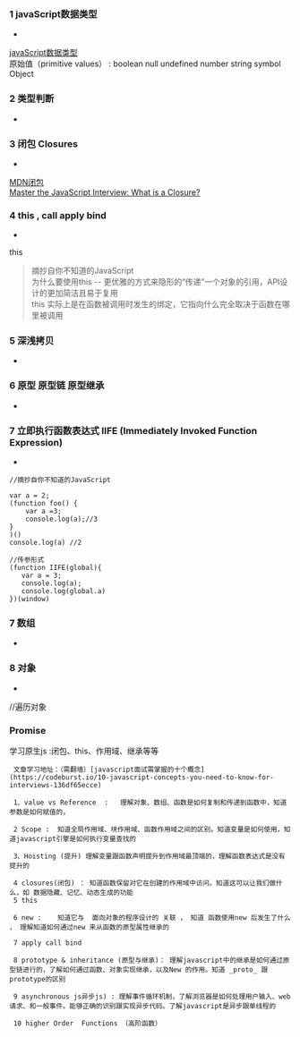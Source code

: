 ### 1 javaScript数据类型
-

[javaScript数据类型](https://developer.mozilla.org/zh-CN/docs/Web/JavaScript/Data_structures)  
原始值（primitive values） :  boolean null undefined number string symbol
Object

### 2 类型判断
-
     

### 3 闭包 Closures
-
[MDN闭包](https://developer.mozilla.org/zh-CN/docs/Web/JavaScript/Closures)  
[Master the JavaScript Interview: What is a Closure?](https://medium.com/javascript-scene/master-the-javascript-interview-what-is-a-closure-b2f0d2152b36)

### 4 this , call apply bind 
-
this 
 >摘抄自你不知道的JavaScript  
 为什么要使用this -- 更优雅的方式来隐形的“传递”一个对象的引用，API设计的更加简洁且易于复用  
 this 实际上是在函数被调用时发生的绑定，它指向什么完全取决于函数在哪里被调用


### 5 深浅拷贝
-


### 6 原型 原型链 原型继承
-


###  7 立即执行函数表达式 IIFE (Immediately Invoked Function Expression)
-

```
//摘抄自你不知道的JavaScript

var a = 2;
(function foo() {
    var a =3;
    console.log(a);//3
}
)()
console.log(a) //2

//传参形式
(function IIFE(global){
   var a = 3;
   console.log(a);
   console.log(global.a)
})(window)
```


### 7 数组
-


### 8 对象
-
//遍历对象


### Promise





























学习原生js :闭包、this、作用域、继承等等

     文章学习地址：（需翻墙）[javascript面试需掌握的十个概念](https://codeburst.io/10-javascript-concepts-you-need-to-know-for-interviews-136df65ecce)

     1、value vs Reference  :   理解对象、数组、函数是如何复制和传递到函数中，知道参数是如何赋值的，

     2 Scope :  知道全局作用域、块作用域、函数作用域之间的区别。知道变量是如何使用，知道javascript引擎是如何执行变量查找的

     3、Hoisting (提升) 理解变量跟函数声明提升到作用域最顶端的，理解函数表达式是没有提升的

     4 closures(闭包) ： 知道函数保留对它在创建的作用域中访问。知道这可以让我们做什么，如 数据隐藏、记忆、动态生成的功能
     5 this

     6 new :    知道它与  面向对象的程序设计的 关联 ， 知道 函数使用new 后发生了什么 ， 理解知道如何通过new 来从函数的原型属性继承的

     7 apply call bind

     8 prototype & inheritance (原型与继承)： 理解javascript中的继承是如何通过原型链进行的，了解如何通过函数、对象实现继承，以及New 的作用。知道 _proto_ 跟 prototype的区别

     9 asynchronous js异步js) : 理解事件循环机制，了解浏览器是如何处理用户输入、web 请求、和一般事件。能够正确的识别跟实现异步代码。了解javascript是异步跟单线程的

     10 higher Order  Functions （高阶函数）

